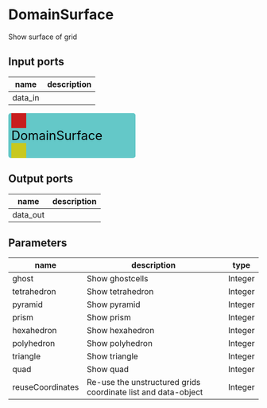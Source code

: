 
# DomainSurface
Show surface of grid

## Input ports
|name|description|
|-|-|
|data_in||


<svg width="256.2" height="90" >
<rect x="0" y="0" width="256.2" height="90" rx="5" ry="5" style="fill:#64c8c8ff;" />
<rect x="6.0" y="0" width="30" height="30" rx="0" ry="0" style="fill:#c81e1eff;" >
<title>data_in</title></rect>
<title>data_in</title></rect><rect x="6.0" y="60" width="30" height="30" rx="0" ry="0" style="fill:#c8c81eff;" >
<title>data_out</title></rect>
<text x="6.0" y="54.0" font-size="1.7999999999999998em">DomainSurface</text></svg>

## Output ports
|name|description|
|-|-|
|data_out||


## Parameters
|name|description|type|
|-|-|-|
|ghost|Show ghostcells|Integer|
|tetrahedron|Show tetrahedron|Integer|
|pyramid|Show pyramid|Integer|
|prism|Show prism|Integer|
|hexahedron|Show hexahedron|Integer|
|polyhedron|Show polyhedron|Integer|
|triangle|Show triangle|Integer|
|quad|Show quad|Integer|
|reuseCoordinates|Re-use the unstructured grids coordinate list and data-object|Integer|
